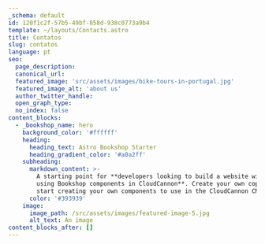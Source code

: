 ```yaml
---
_schema: default
id: 120f1c2f-57b5-49bf-858d-938c0773a9b4
template: ~/layouts/Contacts.astro
title: Contatos
slug: contatos
language: pt
seo:
  page_description:
  canonical_url:
  featured_image: 'src/assets/images/bike-tours-in-portugal.jpg'
  featured_image_alt: 'about us'
  author_twitter_handle:
  open_graph_type:
  no_index: false
content_blocks:
  - _bookshop_name: hero
    background_color: '#ffffff'
    heading:
      heading_text: Astro Bookshop Starter
      heading_gradient_color: '#a0a2ff'
    subheading:
      markdown_content: >-
        A starting point for **developers looking to build a website with Astro,
        using Bookshop components in CloudCannon**. Create your own copy, and
        start creating your own components to use in the CloudCannon CMS.
      color: '#393939'
    image:
      image_path: /src/assets/images/featured-image-5.jpg
      alt_text: An image
content_blocks_after: []
---
```

